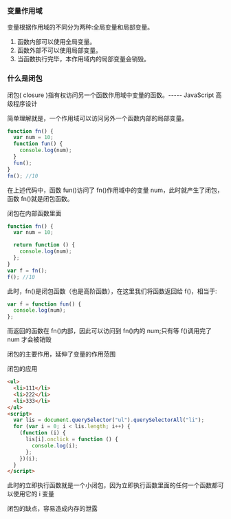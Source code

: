 ### 变量作用域

变量根据作用域的不同分为两种:全局变量和局部变量。

1. 函数内部可以使用全局变量。
2. 函数外部不可以使用局部变量。
3. 当函数执行完毕，本作用域内的局部变量会销毁。

### 什么是闭包

闭包( closure )指有权访问另一个函数作用域中变量的函数。----- JavaScript 高级程序设计

简单理解就是，一个作用域可以访问另外一个函数内部的局部变量。

```javascript
function fn() {
  var num = 10;
  function fun() {
    console.log(num);
  }
  fun();
}
fn(); //10
```

在上述代码中，函数 fun()访问了 fn()作用域中的变量 num，此时就产生了闭包，函数 fn()就是闭包函数。

闭包在内部函数里面

```javascript
function fn() {
  var num = 10;

  return function () {
    console.log(num);
  };
}
var f = fn();
f(); //10
```

此时，fn()是闭包函数（也是高阶函数），在这里我们将函数返回给 f()，相当于:

```javascript
var f = function fun() {
  console.log(num);
};
```

而返回的函数在 fn()内部，因此可以访问到 fn()内的 num;只有等 f()调用完了 num 才会被销毁

闭包的主要作用，延伸了变量的作用范围

闭包的应用

```html
<ul>
  <li>111</li>
  <li>222</li>
  <li>333</li>
</ul>
<script>
  var lis = document.querySelector("ul").querySelectorAll("li");
  for (var i = 0; i < lis.length; i++) {
    (function (i) {
      lis[i].onclick = function () {
        console.log(i);
      };
    })(i);
  }
</script>
```

此时的立即执行函数就是一个小闭包，因为立即执行函数里面的任何一个函数都可以使用它的 i 变量

闭包的缺点，容易造成内存的泄露
